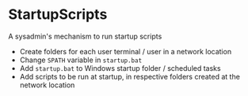 # StartupScripts
A sysadmin's mechanism to run startup scripts

* Create folders for each user terminal / user in a network location
* Change `SPATH` variable in `startup.bat`
* Add `startup.bat` to Windows startup folder / scheduled tasks
* Add scripts to be run at startup, in respective folders created at the network location

